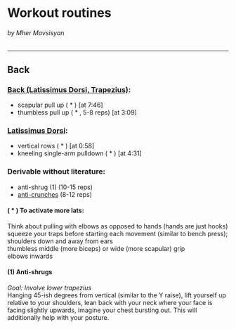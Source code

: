 # Workout routines
###### by Mher Movsisyan
---

## Back  

### [Back (Latissimus Dorsi, Trapezius)](https://www.youtube.com/watch?v=8LJ3Q3Fsrzs):  
- scapular pull up ( * ) [at 7:46]  
- thumbless pull up ( * , 5-8 reps) [at 3:09]  


### [Latissimus Dorsi](https://www.youtube.com/watch?v=pvy7dGScj_0):  
- vertical rows ( * ) [at 0:58]  
- kneeling single-arm pulldown ( * ) [at 4:31]  


### Derivable without literature:  
- anti-shrug (1) (10-15 reps)
- [anti-crunches](https://www.youtube.com/watch?v=5RIRCJBeMF0) (8-12 reps)

#### ( * ) To activate more lats:
Think about pulling with elbows as opposed to hands (hands are just hooks)  
squeeze your traps before starting each movement (similar to bench press); shoulders down and away from ears  
thumbless middle (more biceps) or wide (more scapular) grip  
elbows inwards

#### (1) Anti-shrugs
*Goal: Involve lower trapezius*  
Hanging 45-ish degrees from vertical (similar to the Y raise), lift yourself up relative to your shoulders, 
lean back with your neck where your face is facing slightly upwards, imagine your chest bursting out. This will additionally 
help with your posture.  
